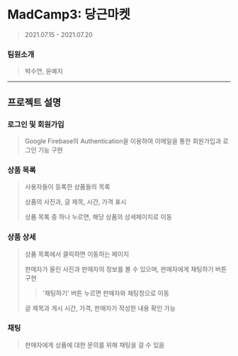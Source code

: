 # MadCamp3: 당근마켓
> 2021.07.15 - 2021.07.20

### 팀원소개
> 박수연, 윤예지

___
## 프로젝트 설명

### 로그인 및 회원가입
> Google Firebase의 Authentication을 이용하여 이메일을 통한 회원가입과 로그인 기능 구현

### 상품 목록
> 사용자들이 등록한 상품들의 목록
>
> 상품의 사진과, 글 제목, 시간, 가격 표시
>
> 상품 목록 중 하나 누르면, 해당 상품의 상세페이지로 이동

### 상품 상세
> 상품 목록에서 클릭하면 이동하는 페이지
>
> 판매자가 올린 사진과 판매자의 정보를 볼 수 있으며, 판매자에게 채팅하기 버튼 구현
>> '채팅하기' 버튼 누르면 판매자와 채팅창으로 이동
>
> 글 제목과 게시 시간, 가격, 판매자가 작성한 내용 확인 가능 

### 채팅
> 판매자에게 상품에 대한 문의를 위해 채팅을 걸 수 있음
